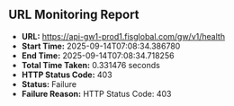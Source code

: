 ## URL Monitoring Report

- **URL:** https://api-gw1-prod1.fisglobal.com/gw/v1/health
- **Start Time:** 2025-09-14T07:08:34.386780
- **End Time:** 2025-09-14T07:08:34.718256
- **Total Time Taken:** 0.331476 seconds
- **HTTP Status Code:** 403
- **Status:** Failure
- **Failure Reason:** HTTP Status Code: 403
